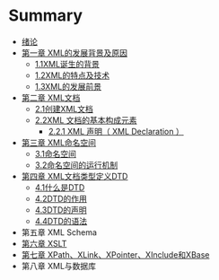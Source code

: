 # Summary

* [绪论](绪论.md)
* [第一章 XML的发展背景及原因](README.md)
    * [1.1XML诞生的背景](11xml诞生的背景.md)
    * [1.2XML的特点及技术](12xml的特点及技术.md)
    * [1.3XML的发展前景](1.3xml.md)
* [第二章 XML文档](chapter1.md)
    * [2.1创建XML文档](21创建xml文档.md)
    * [2.2XML 文档的基本构成元素](22xml-文档的基本构成元素.md)
        * [2.2.1 XML 声明（ XML Declaration ）](221-xml-声明（-xml-declaration-）.md)
* [第三章 XML命名空间](xml命名空间.md)
    * [3.1命名空间](31命名空间.md)
    * [3.2命名空间的运行机制](32命名空间的运行机制.md)
* [第四章 XML文档类型定义DTD](xml文档类型定义dtd.md)
    * [4.1什么是DTD](41什么是dtd.md)
    * [4.2DTD的作用](42dtd的作用.md)
    * [4.3DTD的声明](43dtd的声明.md)
    * [4.4DTD的语法](44dtd的语法.md)
* 第五章 XML Schema
* [第六章 XSLT](xslt.md)
* [第七章 XPath、XLink、XPointer、XInclude和XBase](xpath、xlink、xpointer、xinclude和xbase.md)
* 第八章 XML与数据库

